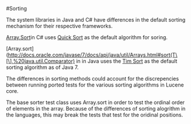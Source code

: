 #Sorting

The system libraries in Java and C# have differences in the default sorting mechanism for their respective frameworks.

[Array.Sort](http://msdn.microsoft.com/en-us/library/kwx6zbd4\(v=vs.110\).aspx)in C# uses [Quick Sort](http://algs4.cs.princeton.edu/23quicksort) as the default algorithm for soring.

[Array.sort](http://docs.oracle.com/javase/7/docs/api/java/util/Arrays.html#sort(T\[\],%20java.util.Comparator) in in Java uses the [Tim Sort](http://svn.python.org/projects/python/trunk/Objects/listsort.txt) as the default sorting algorithm as of Java 7.

The differences in sorting methods could account for the discrepencies between running ported tests for the various sorting algorithms in Lucene core.

The base sorter test class uses Array.sort in order to test the ordinal order of elements in the array. Because of the differences of sorting alogrithm in the languages, this may break the tests that test for the oridinal positions.